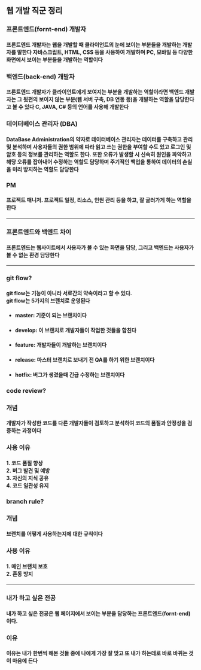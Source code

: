 ## 웹 개발 직군 정리

### 프론트엔드(fornt-end) 개발자

#### 프론트엔드 개발자는 웹을 개발할 때 클라이언트의 눈에 보이는 부분들을 개발하는 개발자를 말한다 자바스크립트, HTML, CSS 등을 사용하여 개발하며 PC, 모바일 등 다양한 화면에서 보이는 부분들을 개발하는 역할이다

### 백엔드(back-end) 개발자

#### 프론트엔드 개발자가 클라이언트에게 보여지는 부분을 개발하는 역할이라면 백엔드 개발자는 그 뒷편의 보이지 않는 부분(웹 서버 구축, DB 연동 등)을 개발하는 역할을 담당한다고 볼 수 있다 C, JAVA, C# 등의 언어를 사용해 개발한다

### 데이터베이스 관리자 (DBA)

#### DataBase Administration의 약자로 데이터베이스 관리자는 데이터를 구축하고 관리 및 분석하며 사용자들의 권한 범위에 따라 읽고 쓰는 권한을 부여할 수도 있고 로그인 및 암호 등의 정보를 관리하는 역할도 한다. 또한 오류가 발생할 시 신속히 원인을 파악하고 해당 오류를 잡아내어 수정하는 역할도 담당하며 주기적인 백업을 통하여 데이터의 손실을 미리 방지하는 역할도 담당한다

### PM

#### 프로젝트 매니저. 프로젝트 일정, 리소스, 인원 관리 등을 하고, 잘 굴러가게 하는 역할을 한다

<hr/>

### 프론트엔드와 백엔드 차이

#### 프론트엔드는 웹사이트에서 사용자가 볼 수 있는 화면을 담당, 그리고 백엔드는 사용자가 볼 수 없는 환경 담당한다

<hr/>

### git flow?

#### git flow는 기능이 아니라 서로간의 약속이라고 할 수 있다.<br/>git flow는 5가지의 브랜치로 운영된다

- #### master: 기준이 되는 브랜치이다
- #### develop: 이 브랜치로 개발자들이 작업한 것들을 합친다
- #### feature: 개발자들이 개발하는 브랜치이다
- #### release: 마스터 브랜치로 보내기 전 QA를 하기 위한 브랜치이다
- #### hotfix: 버그가 생겼을때 긴급 수정하는 브랜치이다

### code review?

### 개념

#### 개발자가 작성한 코드를 다른 개발자들이 검토하고 분석하여 코드의 품질과 안정성을 검증하는 과정이다

### 사용 이유

#### 1. 코드 품질 향상 <br/>2. 버그 발견 및 예방 <br/>3. 자신의 지식 공유 <br/>4. 코드 일관성 유지

### branch rule?

### 개념

#### 브랜치를 어떻게 사용하는지에 대한 규칙이다

### 사용 이유

#### 1. 매인 브랜치 보호 <br/> 2. 혼동 방지

<hr/>

### 내가 하고 싶은 전공

#### 내가 하고 싶은 전공은 웹 페이지에서 보이는 부분을 담당하는 프론트엔드(fornt-end) 이다.

### 이유

#### 이유는 내가 한번씩 해본 것들 중에 나에게 가장 잘 맞고 또 내가 하는데로 바로 바뀌는 것이 마음에 든다
